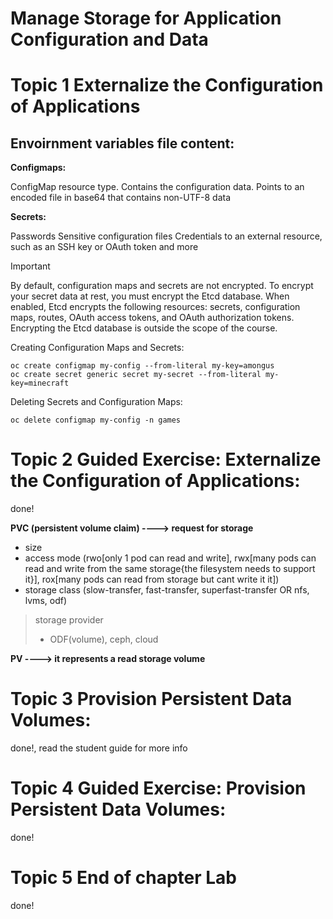 # Manage Storage for Application Configuration and Data

# Topic 1 Externalize the Configuration of Applications

## Envoirnment variables file content:

**Configmaps:**

ConfigMap resource type.
Contains the configuration data.
Points to an encoded file in base64 that contains non-UTF-8 data

**Secrets:**

Passwords
Sensitive configuration files
Credentials to an external resource, such as an SSH key or OAuth token and more

> [!IMPORTANT]
> By default, configuration maps and secrets are not encrypted. To encrypt your secret data at rest, you must encrypt the Etcd database. When enabled, Etcd encrypts the following resources: secrets, configuration maps, routes, OAuth access tokens, and OAuth authorization tokens. Encrypting the Etcd database is outside the scope of the course.

Creating Configuration Maps and Secrets:

```
oc create configmap my-config --from-literal my-key=amongus
oc create secret generic secret my-secret --from-literal my-key=minecraft
```

Deleting Secrets and Configuration Maps:

```
oc delete configmap my-config -n games
```

# Topic 2 Guided Exercise: Externalize the Configuration of Applications:
done!

**PVC (persistent volume claim) ----> request for storage**
- size
- access mode (rwo[only 1 pod can read and write], rwx[many pods can read and write from the same storage{the filesystem needs to support it}], rox[many pods can read from storage but cant write it it])
- storage class (slow-transfer, fast-transfer, superfast-transfer OR nfs, lvms, odf)
> storage provider
> - ODF(volume), ceph, cloud


**PV ----> it represents a read storage volume**

# Topic 3 Provision Persistent Data Volumes:
done!, read the student guide for more info

# Topic 4 Guided Exercise: Provision Persistent Data Volumes:
done!

# Topic 5 End of chapter Lab
done!
